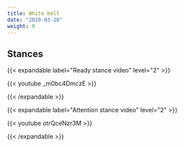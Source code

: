 ```yaml
---
title: White belt
date: "2020-03-28"
weight: 9
---
```


## Stances

{{< expandable label="Ready stance video" level="2" >}}

{{< youtube _m0bc4DmczE >}}

{{< /expandable >}}

{{< expandable label="Attention stance video" level="2" >}}

{{< youtube otrQceNzr3M >}}

{{< /expandable >}}

